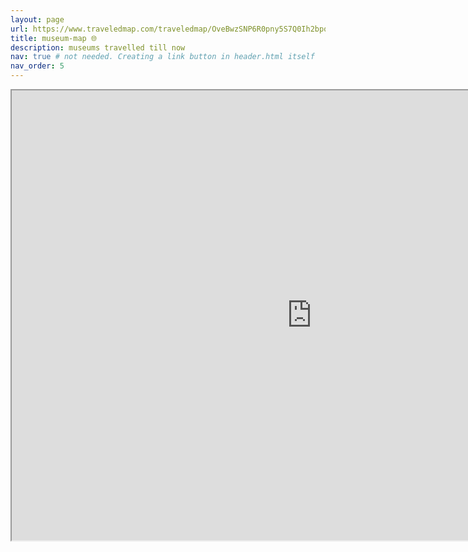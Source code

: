 ```yaml
---
layout: page
url: https://www.traveledmap.com/traveledmap/OveBwzSNP6R0pny5S7Q0Ih2bpqt2#
title: museum-map 🌐
description: museums travelled till now
nav: true # not needed. Creating a link button in header.html itself
nav_order: 5
---
```


<!-- _pages/publications.md -->
<div class="museums">

<iframe src="https://www.google.com/maps/d/u/0/embed?mid=10a45UYffmhb2dgsDrl05O_IiRlE294w&ehbc=2E312F" width="960" height="720"></iframe>

</div>